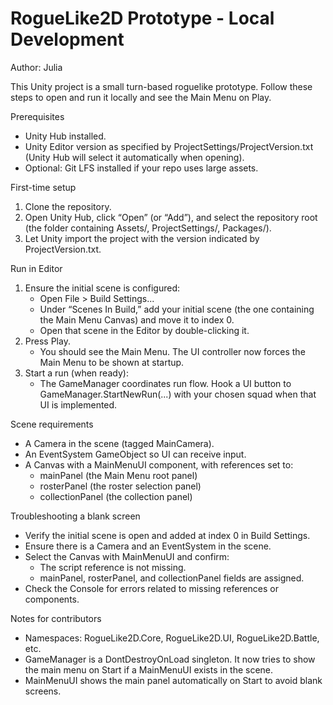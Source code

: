 # RogueLike2D Prototype - Local Development
Author: Julia

This Unity project is a small turn-based roguelike prototype. Follow these steps to open and run it locally and see the Main Menu on Play.

Prerequisites
- Unity Hub installed.
- Unity Editor version as specified by ProjectSettings/ProjectVersion.txt (Unity Hub will select it automatically when opening).
- Optional: Git LFS installed if your repo uses large assets.

First-time setup
1) Clone the repository.
2) Open Unity Hub, click “Open” (or “Add”), and select the repository root (the folder containing Assets/, ProjectSettings/, Packages/).
3) Let Unity import the project with the version indicated by ProjectVersion.txt.

Run in Editor
1) Ensure the initial scene is configured:
   - Open File > Build Settings...
   - Under “Scenes In Build,” add your initial scene (the one containing the Main Menu Canvas) and move it to index 0.
   - Open that scene in the Editor by double-clicking it.
2) Press Play.
   - You should see the Main Menu. The UI controller now forces the Main Menu to be shown at startup.
3) Start a run (when ready):
   - The GameManager coordinates run flow. Hook a UI button to GameManager.StartNewRun(...) with your chosen squad when that UI is implemented.

Scene requirements
- A Camera in the scene (tagged MainCamera).
- An EventSystem GameObject so UI can receive input.
- A Canvas with a MainMenuUI component, with references set to:
  - mainPanel (the Main Menu root panel)
  - rosterPanel (the roster selection panel)
  - collectionPanel (the collection panel)

Troubleshooting a blank screen
- Verify the initial scene is open and added at index 0 in Build Settings.
- Ensure there is a Camera and an EventSystem in the scene.
- Select the Canvas with MainMenuUI and confirm:
  - The script reference is not missing.
  - mainPanel, rosterPanel, and collectionPanel fields are assigned.
- Check the Console for errors related to missing references or components.

Notes for contributors
- Namespaces: RogueLike2D.Core, RogueLike2D.UI, RogueLike2D.Battle, etc.
- GameManager is a DontDestroyOnLoad singleton. It now tries to show the main menu on Start if a MainMenuUI exists in the scene.
- MainMenuUI shows the main panel automatically on Start to avoid blank screens.
